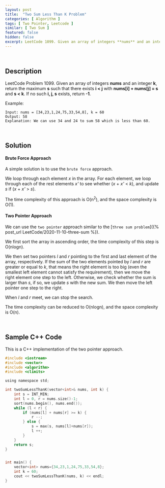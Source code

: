 ```yaml
---
layout: post
title:  "Two Sum Less Than K Problem"
categories: [ Algorithm ]
tags: [ Two Pointer, Leetcode ]
similar: [ Two Sum ]
featured: false
hidden: false
excerpt: LeetCode 1099. Given an array of integers **nums** and an integer **k**, return the maximum **s** such that there exists
---
```


<br />

## Description

LeetCode Problem 1099. Given an array of integers **nums** and an integer **k**, return the maximum **s** such that there exists **i < j** with **nums[i] + nums[j] = s** and **s < k**. If no such **i, j, s** exists, return **-1**.


Example: 
```
Input: nums = [34,23,1,24,75,33,54,8], k = 60
Output: 58
Explanation: We can use 34 and 24 to sum 58 which is less than 60.
```

<br />

## Solution


#### Brute Force Approach

A simple solution is to use the `brute force` approach. 

We loop through each element *x* in the array. For each element, 
we loop through each of the rest elements *x'* to see whether (*x* + *x'* < *k*), 
and update *s* if (*x* + *x'* > *s*). 

The time complexity of this approach is O(n<sup>2</sup>), 
and the space complexity is O(1).




#### Two Pointer Approach

We can use the `two pointer` approach similar to the [`three sum problem`]({% post_url LeetCode/2020-11-10-three-sum %}).

We first sort the array in ascending order, the time complexity of this step is O(nlogn).

We then set two pointers *l* and *r* pointing to the first and last element of the array, respectively. If the sum of the two elements pointed by *l* and *r* are greater or equal to *k*, that means the right element is too big (even the smallest left element cannot satisfy the requirement), then we move the right element one step to the left. Otherwise, we check whether the sum is larger than *s*, if so, we update *s* with the new sum. We then move the left pointer one step to the right.

When *l* and *r* meet, we can stop the search.

The time complexity can be reduced to O(nlogn), and the space complexity is O(n).

<br />

## Sample C++ Code

This is a C++ implementation of the two pointer approach.

```c
#include <iostream>
#include <vector>
#include <algorithm>
#include <climits>

using namespace std;

int twoSumLessThanK(vector<int>& nums, int k) {
    int s = INT_MIN;
    int l = 0, r = nums.size()-1;
    sort(nums.begin(), nums.end());
    while (l < r) {
        if (nums[l] + nums[r] >= k) {
            r --;
        } else {
            s = max(s, nums[l]+nums[r]);
            l ++;
        }
    }
    return s;
}


int main() {
    vector<int> nums={34,23,1,24,75,33,54,8};
    int k = 60;
    cout << twoSumLessThanK(nums, k) << endl;
}
```
